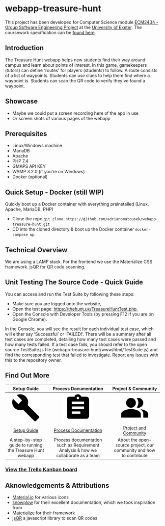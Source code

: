 # webapp-treasure-hunt

This project has been developed for Computer Science module [ECM2434 - Group Software Engineering Project](https://github.com/adrianomatousek/webapp-treasure-hunt/blob/master/documentation/ECM2434/Module%20ECM2434%20(2019)%20Group%20Software%20Engineering%20Project.pdf) at the [University of Exeter](https://www.exeter.ac.uk). The coursework specification can be [found here](https://github.com/adrianomatousek/webapp-treasure-hunt/blob/master/documentation/ECM2434/ECM2434-project-spec-2020.pdf).

## Introduction
The Treasure Hunt webapp helps new students find their way around campus and learn about points of interest. In this game, gamekeepers (tutors) can define 'routes' for players (students) to follow. A route consists of a list of waypoints. Students can use clues to help them find where a waypoint is. Students can scan the QR code to verify they've found a waypoint.

## Showcase
- Maybe we could put a screen recording here of the app in use
- Or screen shots of various pages of the webapp

## Prerequisites
- Linux/Windows machine
- MariaDB
- Apache
- PHP 7.4
- GMAPS API KEY
- WAMP 3.2.0 (if you're on Windows)
- Docker (optional)

## Quick Setup - Docker (still WIP)
Quickly boot up a Docker container with everything preinstalled (Linux, Apache, MariaDB, PHP)
- Clone the repo `git clone https://github.com/adrianomatousek/webapp-treasure-hunt.git`
- CD into the cloned directory & boot up the Docker container `docker-compose up`

## Technical Overview
We are using a LAMP stack. For the frontend we use the Materialize CSS framework. jsQR for QR code scanning.

## Unit Testing The Source Code - Quick Guide
You can access and run the Test Suite by following these steps: 
- Make sure you are logged onto the website,
- Open the test page: https://thehunt.uk/TreasureHuntTest.php, 
- Open the Console with Developer Tools (by pressing F12 if you are on Google Chrome).

In the Console, you will see the result for each individual test case, which will either say ‘Successful’ or ‘FAILED!’. There will be a summary after all test cases are completed, detailing how many test cases were passed and how many tests failed. If a test case fails, you should refer to the open source TestSuite.js file (webapp-treasure-hunt/www/html/TestSuite.js) and find the corresponding test that failed to investigate. Report any issues with this to the repository owner.

## Find Out More
| **Setup Guide** | **Process Documentation** | **Project & Community** |
| :-------------: | :-------------: | :-------------: |
| <a href="https://github.com/adrianomatousek/webapp-treasure-hunt/wiki/Setup-Guide">![](https://github.com/adrianomatousek/webapp-treasure-hunt/blob/master/documentation/images/icons/getting-started_icon.png)</a> | <a href="https://github.com/adrianomatousek/webapp-treasure-hunt/wiki/Process-Documentation">![](https://github.com/adrianomatousek/webapp-treasure-hunt/blob/master/documentation/images/icons/documentation_icon.png)</a> | <a href="https://github.com/adrianomatousek/webapp-treasure-hunt/wiki/Project-and-Community">![](https://github.com/adrianomatousek/webapp-treasure-hunt/blob/master/documentation/images/icons/contributing_icon.png)</a> |
| [Setup Guide](https://github.com/adrianomatousek/webapp-treasure-hunt/wiki/Setup-Guide) | [Process Documentation](https://github.com/adrianomatousek/webapp-treasure-hunt/wiki/Process-Documentation) | [Project and Community](https://github.com/adrianomatousek/webapp-treasure-hunt/wiki/Project-and-Community) |
| A step-by-step guide to running the Treasure Hunt webapp | Process documentation such as Requirement Analysis & how we collaborate as a team | About the open-source project, our community and how to contribute |


### [View the Trello Kanban board](https://trello.com/b/Yg87NVOQ/swe-coursework-kanban-board-group-l)


## Aknowledgements & Attributions
- [Material.io](material.io) for various icons
- [snowplow](https://github.com/snowplow/snowplow) for their excellent documentation, which we took inspiration from
- [Materialize](https://materializecss.com/) for their framework
- [jsQR](https://github.com/cozmo/jsQR) a javascript library to scan QR codes
